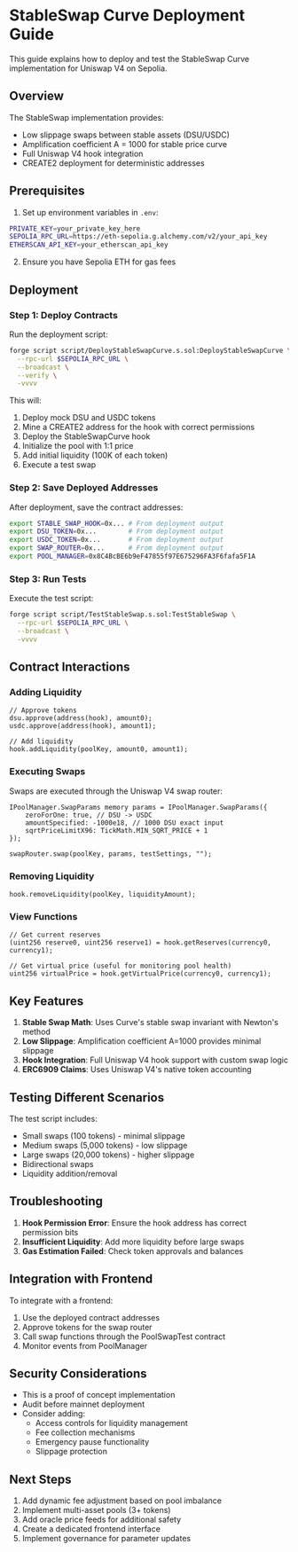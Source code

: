 # StableSwap Curve Deployment Guide

This guide explains how to deploy and test the StableSwap Curve implementation for Uniswap V4 on Sepolia.

## Overview

The StableSwap implementation provides:
- Low slippage swaps between stable assets (DSU/USDC)
- Amplification coefficient A = 1000 for stable price curve
- Full Uniswap V4 hook integration
- CREATE2 deployment for deterministic addresses

## Prerequisites

1. Set up environment variables in `.env`:
```bash
PRIVATE_KEY=your_private_key_here
SEPOLIA_RPC_URL=https://eth-sepolia.g.alchemy.com/v2/your_api_key
ETHERSCAN_API_KEY=your_etherscan_api_key
```

2. Ensure you have Sepolia ETH for gas fees

## Deployment

### Step 1: Deploy Contracts

Run the deployment script:

```bash
forge script script/DeployStableSwapCurve.s.sol:DeployStableSwapCurve \
  --rpc-url $SEPOLIA_RPC_URL \
  --broadcast \
  --verify \
  -vvvv
```

This will:
1. Deploy mock DSU and USDC tokens
2. Mine a CREATE2 address for the hook with correct permissions
3. Deploy the StableSwapCurve hook
4. Initialize the pool with 1:1 price
5. Add initial liquidity (100K of each token)
6. Execute a test swap

### Step 2: Save Deployed Addresses

After deployment, save the contract addresses:

```bash
export STABLE_SWAP_HOOK=0x... # From deployment output
export DSU_TOKEN=0x...        # From deployment output
export USDC_TOKEN=0x...       # From deployment output
export SWAP_ROUTER=0x...      # From deployment output
export POOL_MANAGER=0x8C4BcBE6b9eF47855f97E675296FA3F6fafa5F1A
```

### Step 3: Run Tests

Execute the test script:

```bash
forge script script/TestStableSwap.s.sol:TestStableSwap \
  --rpc-url $SEPOLIA_RPC_URL \
  --broadcast \
  -vvvv
```

## Contract Interactions

### Adding Liquidity

```solidity
// Approve tokens
dsu.approve(address(hook), amount0);
usdc.approve(address(hook), amount1);

// Add liquidity
hook.addLiquidity(poolKey, amount0, amount1);
```

### Executing Swaps

Swaps are executed through the Uniswap V4 swap router:

```solidity
IPoolManager.SwapParams memory params = IPoolManager.SwapParams({
    zeroForOne: true, // DSU -> USDC
    amountSpecified: -1000e18, // 1000 DSU exact input
    sqrtPriceLimitX96: TickMath.MIN_SQRT_PRICE + 1
});

swapRouter.swap(poolKey, params, testSettings, "");
```

### Removing Liquidity

```solidity
hook.removeLiquidity(poolKey, liquidityAmount);
```

### View Functions

```solidity
// Get current reserves
(uint256 reserve0, uint256 reserve1) = hook.getReserves(currency0, currency1);

// Get virtual price (useful for monitoring pool health)
uint256 virtualPrice = hook.getVirtualPrice(currency0, currency1);
```

## Key Features

1. **Stable Swap Math**: Uses Curve's stable swap invariant with Newton's method
2. **Low Slippage**: Amplification coefficient A=1000 provides minimal slippage
3. **Hook Integration**: Full Uniswap V4 hook support with custom swap logic
4. **ERC6909 Claims**: Uses Uniswap V4's native token accounting

## Testing Different Scenarios

The test script includes:
- Small swaps (100 tokens) - minimal slippage
- Medium swaps (5,000 tokens) - low slippage
- Large swaps (20,000 tokens) - higher slippage
- Bidirectional swaps
- Liquidity addition/removal

## Troubleshooting

1. **Hook Permission Error**: Ensure the hook address has correct permission bits
2. **Insufficient Liquidity**: Add more liquidity before large swaps
3. **Gas Estimation Failed**: Check token approvals and balances

## Integration with Frontend

To integrate with a frontend:

1. Use the deployed contract addresses
2. Approve tokens for the swap router
3. Call swap functions through the PoolSwapTest contract
4. Monitor events from PoolManager

## Security Considerations

- This is a proof of concept implementation
- Audit before mainnet deployment
- Consider adding:
  - Access controls for liquidity management
  - Fee collection mechanisms
  - Emergency pause functionality
  - Slippage protection

## Next Steps

1. Add dynamic fee adjustment based on pool imbalance
2. Implement multi-asset pools (3+ tokens)
3. Add oracle price feeds for additional safety
4. Create a dedicated frontend interface
5. Implement governance for parameter updates